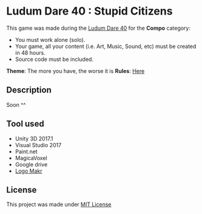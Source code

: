 # Ludum Dare 40 : Stupid Citizens

This game was made during the [Ludum Dare 40](https://ldjam.com/events/ludum-dare/40/$59933) for the **Compo** category:
* You must work alone (solo).
* Your game, all your content (i.e. Art, Music, Sound, etc) must be created in 48 hours.
* Source code must be included.

**Theme**: The more you have, the worse it is
**Rules**: [Here](https://ldjam.com/events/ludum-dare/rules)

## Description
Soon ^^

## Tool used
* Unity 3D 2017.1
* Visual Studio 2017
* Paint.net
* MagicaVoxel
* Google drive
* [Logo Makr](https://logomakr.com/)

## License
This project was made under [MIT License](LICENSE)
